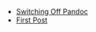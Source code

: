 - [Switching Off Pandoc](./2025-06-06_switching_off_pandoc.html)
- [First Post](./2025-3-21-first-post.html)
